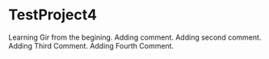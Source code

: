 # TestProject4
Learning Gir from the begining.
Adding comment.
Adding second comment.
Adding Third Comment.
Adding Fourth Comment.
